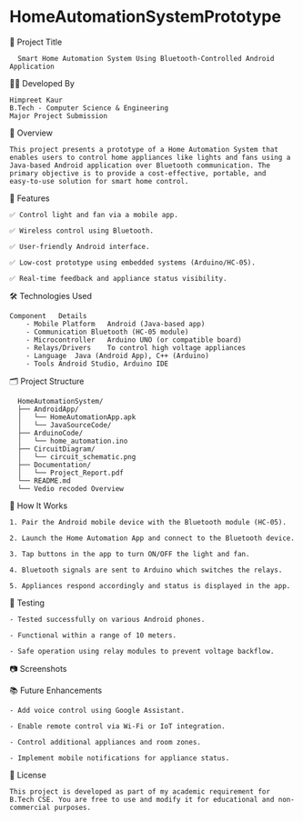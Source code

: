 # HomeAutomationSystemPrototype

📱 Project Title
        
      Smart Home Automation System Using Bluetooth-Controlled Android Application

👩‍💻 Developed By

    Himpreet Kaur
    B.Tech - Computer Science & Engineering
    Major Project Submission

📖 Overview
  
    This project presents a prototype of a Home Automation System that enables users to control home appliances like lights and fans using a Java-based Android application over Bluetooth communication. The primary objective is to provide a cost-effective, portable, and 
    easy-to-use solution for smart home control.

🔧 Features

    ✅ Control light and fan via a mobile app.

    ✅ Wireless control using Bluetooth.

    ✅ User-friendly Android interface.

    ✅ Low-cost prototype using embedded systems (Arduino/HC-05).

    ✅ Real-time feedback and appliance status visibility.

🛠️ Technologies Used

    Component	Details
        - Mobile Platform	Android (Java-based app)
        - Communication	Bluetooth (HC-05 module)
        - Microcontroller	Arduino UNO (or compatible board)
        - Relays/Drivers	To control high voltage appliances
        - Language	Java (Android App), C++ (Arduino)
        - Tools	Android Studio, Arduino IDE

🗂️ Project Structure

      HomeAutomationSystem/
      ├── AndroidApp/
      │   └── HomeAutomationApp.apk
      │   └── JavaSourceCode/
      ├── ArduinoCode/
      │   └── home_automation.ino
      ├── CircuitDiagram/
      │   └── circuit_schematic.png
      ├── Documentation/
      │   └── Project_Report.pdf
      └── README.md
      └── Vedio recoded Overview

📲 How It Works

    1. Pair the Android mobile device with the Bluetooth module (HC-05).

    2. Launch the Home Automation App and connect to the Bluetooth device.

    3. Tap buttons in the app to turn ON/OFF the light and fan.

    4. Bluetooth signals are sent to Arduino which switches the relays.

    5. Appliances respond accordingly and status is displayed in the app.

🧪 Testing

    - Tested successfully on various Android phones.

    - Functional within a range of 10 meters.

    - Safe operation using relay modules to prevent voltage backflow.

📷 Screenshots


📚 Future Enhancements

    - Add voice control using Google Assistant.

    - Enable remote control via Wi-Fi or IoT integration.

    - Control additional appliances and room zones.

    - Implement mobile notifications for appliance status.

📄 License
   
    This project is developed as part of my academic requirement for B.Tech CSE. You are free to use and modify it for educational and non-commercial purposes.
